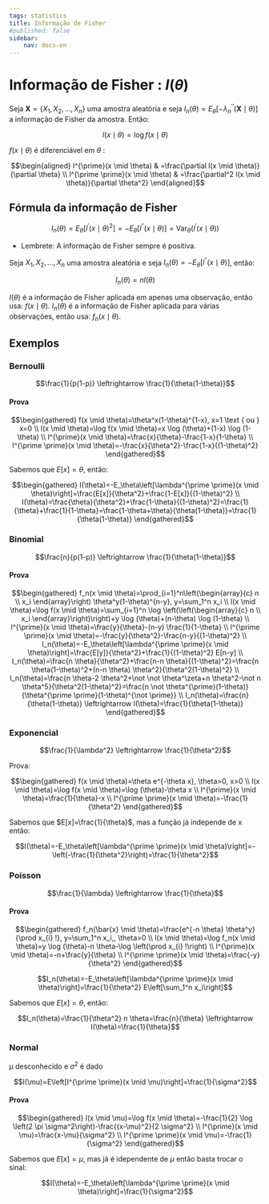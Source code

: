 ```yaml
---
tags: statistics
title: Informação de Fisher
#published: false
sidebar:
    nav: docs-en
---
```


# Informação de Fisher : $I(\theta)$

Seja $\boldsymbol{X}=\left\{X_1, X_2, \ldots, X_n\right\}$ uma amostra aleatória e seja $I_n(\theta)=E_\theta\left[-\lambda_n^{\prime \prime}(\boldsymbol{X} \mid \theta)\right]$ a informação de Fisher da amostra. Então:

$$l(x \mid \theta)=\log f(x \mid \theta)$$

$f(x \mid \theta)$ é diferenciável em $\theta$ :

$$\begin{aligned}
l^{\prime}(x \mid \theta) & =\frac{\partial l(x \mid \theta)}{\partial \theta} \\
l^{\prime \prime}(x \mid \theta) & =\frac{\partial^2 l(x \mid \theta)}{\partial \theta^2}
\end{aligned}$$

## Fórmula da informação de Fisher

$$I_n(\theta)=E_\theta\left[l^{\prime}(x \mid \theta)^2\right]=-E_\theta\left[l^{\prime \prime}(x \mid \theta)\right]=\text{Var}_\theta\left(l^{\prime}(x \mid \theta)\right)$$

- Lembrete: A informação de Fisher sempre é positiva.

Seja $X_1, X_2, \ldots, X_n$ uma amostra aleatória e seja $I_n(\theta)=-E_\theta\left[l^{\prime \prime}(x \mid \theta)\right]$, então:

$$I_n(\theta)=n I(\theta)$$

$I(\theta)$ é a informação de Fisher aplicada em apenas uma observação, então usa: $f(x \mid \theta)$. $I_n(\theta)$ é a informação de Fisher aplicada para várias observações, então usa: $f_n(x \mid \theta)$.

## Exemplos

### Bernoulli

$$\frac{1}{p(1-p)} \leftrightarrow \frac{1}{\theta(1-\theta)}$$

#### Prova

$$\begin{gathered}
f(x \mid \theta)=\theta^x(1-\theta)^{1-x}, x=1 \text { ou } x=0 \\
l(x \mid \theta)=\log f(x \mid \theta)=x \log (\theta)+(1-x) \log (1-\theta) \\
l^{\prime}(x \mid \theta)=\frac{x}{\theta}-\frac{1-x}{1-\theta} \\
l^{\prime \prime}(x \mid \theta)=-\frac{x}{\theta^2}-\frac{1-x}{(1-\theta)^2}
\end{gathered}$$

Sabemos que $E[x]=\theta$, então:

$$\begin{gathered}
I(\theta)=-E_\theta\left[\lambda^{\prime \prime}(x \mid \theta)\right]=\frac{E[x]}{\theta^2}+\frac{1-E[x]}{(1-\theta)^2} \\
I(\theta)=\frac{\theta}{\theta^2}+\frac{1-\theta}{(1-\theta)^2}=\frac{1}{\theta}+\frac{1}{1-\theta}=\frac{1-\theta+\theta}{\theta(1-\theta)}=\frac{1}{\theta(1-\theta)}
\end{gathered}$$

### Binomial

$$\frac{n}{p(1-p)} \leftrightarrow \frac{1}{\theta(1-\theta)}$$

#### Prova

$$\begin{gathered}
f_n(x \mid \theta)=\prod_{i=1}^n\left(\begin{array}{c}
n \\
x_i
\end{array}\right) \theta^y(1-\theta)^{n-y}, y=\sum_1^n x_i \\
l(x \mid \theta)=\log f(x \mid \theta)=\sum_{i=1}^n \log \left(\left(\begin{array}{c}
n \\
x_i
\end{array}\right)\right)+y \log (\theta)+(n-\theta) \log (1-\theta) \\
l^{\prime}(x \mid \theta)=\frac{y}{\theta}-(n-y) \frac{1}{1-\theta} \\
l^{\prime \prime}(x \mid \theta)=-\frac{y}{\theta^2}-\frac{n-y}{(1-\theta)^2} \\
I_n(\theta)=-E_\theta\left[\lambda^{\prime \prime}(x \mid \theta)\right]=\frac{E[y]}{\theta^2}+\frac{1}{(1-\theta)^2} E[n-y] \\
I_n(\theta)=\frac{n \theta}{\theta^2}+\frac{n-n \theta}{(1-\theta)^2}=\frac{n \theta(1-\theta)^2+(n-n \theta) \theta^2}{\theta^2(1-\theta)^2} \\
I_n(\theta)=\frac{n \theta-2 \theta^2+\not \not \theta^\zeta+n \theta^2-\not n \theta^5}{\theta^2(1-\theta)^2}=\frac{n \not \theta^{\prime}(1-\theta)}{\theta^{\prime \prime}(1-\theta)^{\not \prime}} \\
I_n(\theta)=\frac{n}{\theta(1-\theta)} \leftrightarrow I(\theta)=\frac{1}{\theta(1-\theta)}
\end{gathered}$$

### Exponencial

$$\frac{1}{\lambda^2} \leftrightarrow \frac{1}{\theta^2}$$

Prova:

$$\begin{gathered}
f(x \mid \theta)=\theta e^{-\theta x}, \theta>0, x>0 \\
l(x \mid \theta)=\log f(x \mid \theta)=\log (\theta)-\theta x \\
l^{\prime}(x \mid \theta)=\frac{1}{\theta}-x \\
l^{\prime \prime}(x \mid \theta)=-\frac{1}{\theta^2}
\end{gathered}$$

Sabemos que $E[x]=\frac{1}{\theta}$, mas a função já independe de $\mathrm{x}$ então:

$$I(\theta)=-E_\theta\left[\lambda^{\prime \prime}(x \mid \theta)\right]=-\left(-\frac{1}{\theta^2}\right)=\frac{1}{\theta^2}$$

### Poisson

$$\frac{1}{\lambda} \leftrightarrow \frac{1}{\theta}$$

#### Prova

$$\begin{gathered}
f_n(\bar{x} \mid \theta)=\frac{e^{-n \theta} \theta^y}{\prod x_{i} !}, y=\sum_1^n x_i,, \theta>0 \\
l(x \mid \theta)=\log f_n(x \mid \theta)=y \log (\theta)-n \theta-\log \left(\prod x_{i} !\right) \\
l^{\prime}(x \mid \theta)=-n+\frac{y}{\theta} \\
l^{\prime \prime}(x \mid \theta)=\frac{-y}{\theta^2}
\end{gathered}$$

$$I_n(\theta)=-E_\theta\left[\lambda^{\prime \prime}(x \mid \theta)\right]=\frac{1}{\theta^2} E\left[\sum_1^n x_i\right]$$

Sabemos que $E[x]=\theta$, então:

$$I_n(\theta)=\frac{1}{\theta^2} n \theta=\frac{n}{\theta} \leftrightarrow I(\theta)=\frac{1}{\theta}$$

### Normal
$\mu$ desconhecido e $\sigma^2$ é dado

$$I(\mu)=E\left[I^{\prime \prime}(x \mid \mu)\right]=\frac{1}{\sigma^2}$$

#### Prova

$$\begin{gathered}
l(x \mid \mu)=\log f(x \mid \theta)=-\frac{1}{2} \log \left(2 \pi \sigma^2\right)-\frac{(x-\mu)^2}{2 \sigma^2} \\
l^{\prime}(x \mid \mu)=\frac{x-\mu}{\sigma^2} \\
l^{\prime \prime}(x \mid \mu)=-\frac{1}{\sigma^2}
\end{gathered}$$

Sabemos que $E[x]=\mu$, mas já é idependente de $\mu$ então basta trocar o sinal:

$$I(\theta)=-E_\theta\left[\lambda^{\prime \prime}(x \mid \theta)\right]=\frac{1}{\sigma^2}$$
